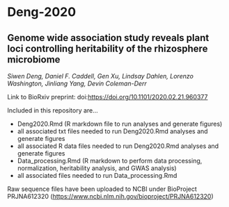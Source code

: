 # Deng-2020
## Genome wide association study reveals plant loci controlling heritability of the rhizosphere microbiome

*Siwen Deng, Daniel F. Caddell, Gen Xu, Lindsay Dahlen, Lorenzo Washington, Jinliang Yang, Devin Coleman-Derr*

Link to BioRxiv preprint: doi:https://doi.org/10.1101/2020.02.21.960377

Included in this repository are...
+ Deng2020.Rmd (R markdown file to run analyses and generate figures)
+ all associated txt files needed to run Deng2020.Rmd analyses and generate figures
+ all associated R data files needed to run Deng2020.Rmd analyses and generate figures
+ Data_processing.Rmd (R markdown to perform data processing, normalization, heritability analysis, and GWAS analysis)
+ all associated files needed to run Data_processing.Rmd

Raw sequence files have been uploaded to NCBI under BioProject PRJNA612320 (https://www.ncbi.nlm.nih.gov/bioproject/PRJNA612320)
